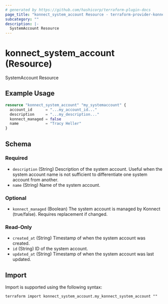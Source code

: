 ```yaml
---
# generated by https://github.com/hashicorp/terraform-plugin-docs
page_title: "konnect_system_account Resource - terraform-provider-konnect"
subcategory: ""
description: |-
  SystemAccount Resource
---
```


# konnect_system_account (Resource)

SystemAccount Resource

## Example Usage

```terraform
resource "konnect_system_account" "my_systemaccount" {
  account_id      = "...my_account_id..."
  description     = "...my_description..."
  konnect_managed = false
  name            = "Tracy Heller"
}
```

<!-- schema generated by tfplugindocs -->
## Schema

### Required

- `description` (String) Description of the system account. Useful when the system account name is not sufficient to differentiate one system account from another.
- `name` (String) Name of the system account.

### Optional

- `konnect_managed` (Boolean) The system account is managed by Konnect (true/false). Requires replacement if changed.

### Read-Only

- `created_at` (String) Timestamp of when the system account was created.
- `id` (String) ID of the system account.
- `updated_at` (String) Timestamp of when the system account was last updated.

## Import

Import is supported using the following syntax:

```shell
terraform import konnect_system_account.my_konnect_system_account ""
```
